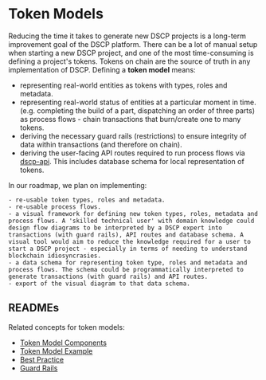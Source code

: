 # Token Models

Reducing the time it takes to generate new DSCP projects is a long-term improvement goal of the DSCP platform. There can be a lot of manual setup when starting a new DSCP project, and one of the most time-consuming is defining a project's tokens. Tokens on chain are the source of truth in any implementation of DSCP. Defining a **token model** means:

- representing real-world entities as tokens with types, roles and metadata.
- representing real-world status of entities at a particular moment in time. (e.g. completing the build of a part, dispatching an order of three parts) as process flows - chain transactions that burn/create one to many tokens.
- deriving the necessary guard rails (restrictions) to ensure integrity of data within transactions (and therefore on chain).
- deriving the user-facing API routes required to run process flows via [dscp-api](https://github.com/digicatapult/dscp-api). This includes database schema for local representation of tokens.

In our roadmap, we plan on implementing:

    - re-usable token types, roles and metadata.
    - re-usable process flows.
    - a visual framework for defining new token types, roles, metadata and process flows. A 'skilled technical user' with domain knowledge could design flow diagrams to be interpreted by a DSCP expert into transactions (with guard rails), API routes and database schema. A visual tool would aim to reduce the knowledge required for a user to start a DSCP project - especially in terms of needing to understand blockchain idiosyncrasies.
    - a data schema for representing token type, roles and metadata and process flows. The schema could be programmatically interpreted to generate transactions (with guard rails) and API routes.
    - export of the visual diagram to that data schema.

## READMEs

Related concepts for token models:

- [Token Model Components](./components.md)
- [Token Model Example](./example.md)
- [Best Practice](./bestPractice.md)
- [Guard Rails](./guardRails.md)
